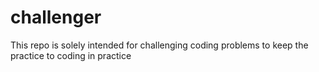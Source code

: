 # challenger
This repo is solely intended for challenging coding problems to keep the practice to coding in practice
